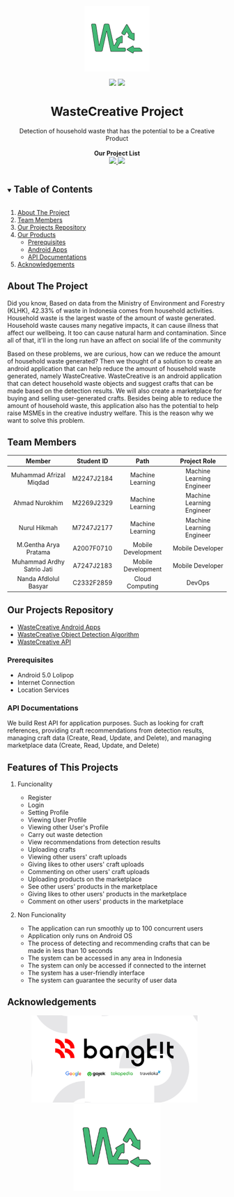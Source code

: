 <br />
<p align="center">
  <a href="#">
    <img src="assets/wastecreative.png" alt="wastecreativelogo" height="150">
  </a>

  <p align="center">
    <img src="https://img.shields.io/badge/Team-WasteCreative-9e83fc">
    <img src="https://img.shields.io/badge/C22-PS061-9e83fc?">
  </p>

  <h1 align="center">WasteCreative Project</h1>

  <p align="center">
    Detection of household waste that has the potential to be a Creative Product
    <!-- <br /> -->
    <!-- <a href="https://github.com/github_username/repo_name"><strong>Explore the Projects »</strong></a> -->
    <br />
    <br />
    <strong>Our Project List</strong>
    <br>
    <a href="https://github.com/ahmadnurokhim/WasteCreative" target="_blank">
        <img src="https://img.shields.io/badge/Tensorflow-WasteCreative_Algorithm-FF6F00?style=flat&logo=Tensorflow">
    </a>
    <a href="https://github.com/kadabengarann/waste-creative" target="_blank">
        <img src="https://img.shields.io/badge/Kotlin-WasteCreative_Apps-0095D5?style=flat&logo=Kotlin">
    </a>
  </p>
</p>

<!-- TABLE OF CONTENTS -->
<details open="open">
  <summary><h2 style="display: inline-block">Table of Contents</h2></summary>
  <ol>
    <li>
      <a href="#about-the-project">About The Project</a>
    </li>
    <li><a href="#team-members">Team Members</a></li>
    <li><a href="#our-projects-repository">Our Projects Repository</a></li>
    <li><a href="#our-products">Our Products</a>
    <ul>
      <li><a href="#prerequisites">Prerequisites</a></li>
      <li><a href="#android-apps">Android Apps</a></li>
      <li><a href="#api-documentations">API Documentations</a></li>
    </ul>
    </li>
    <li><a href="#acknowledgements">Acknowledgements</a></li>
  </ol>
</details>

## About The Project

Did you know, Based on data from the Ministry of Environment and Forestry (KLHK), 42.33% of waste in Indonesia comes from household activities. Household waste is the largest waste of the amount of waste generated. Household waste causes many negative impacts, it can cause illness that affect our wellbeing. It too can cause natural harm and contamination. Since all of that, it'll in the long run have an affect on social life of the community

Based on these problems, we are curious, how can we reduce the amount of household waste generated? Then we thought of a solution to create an android application that can help reduce the amount of household waste generated, namely WasteCreative. WasteCreative is an android application that can detect household waste objects and suggest crafts that can be made based on the detection results. We will also create a marketplace for buying and selling user-generated crafts. Besides being able to reduce the amount of household waste, this application also has the potential to help raise MSMEs in the creative industry welfare. This is the reason why we want to solve this problem.

## Team Members

|         Member               | Student ID   |        Path        |                Project Role                |
| :--------------------------: | :----------: | :----------------: | :----------------------------------------: | 
|   Muhammad Afrizal Miqdad    |  M2247J2184  |  Machine Learning  |         Machine Learning Engineer          |  
|       Ahmad Nurokhim         |  M2269J2329  |  Machine Learning  |         Machine Learning Engineer          |     
|        Nurul Hikmah          |  M7247J2177  |  Machine Learning  |         Machine Learning Engineer          | 
|     M.Gentha Arya Pratama    |  A2007F0710  | Mobile Development |             Mobile Developer               | 
|  Muhammad Ardhy Satrio Jati  |  A7247J2183  | Mobile Development |             Mobile Developer               | 
|     Nanda Afdlolul Basyar    |  C2332F2859  |  Cloud Computing   |                   DevOps                   | 

## Our Projects Repository

- [WasteCreative Android Apps](https://github.com/kadabengarann/waste-creative)
- [WasteCreative Object Detection Algorithm](https://github.com/ahmadnurokhim/WasteCreative)
- [WasteCreative API](https://github.com/nandaafd/wastecreative)

### Prerequisites

- Android 5.0 Lolipop
- Internet Connection
- Location Services

### API Documentations

We build Rest API for application purposes. Such as looking for craft references, providing craft recommendations from detection results, managing craft data (Create, Read, Update, and Delete), and managing marketplace data (Create, Read, Update, and Delete)

## Features of This Projects

1. Funcionality
   - Register
   - Login
   - Setting Profile
   - Viewing User Profile
   - Viewing other User's Profile
   - Carry out waste detection
   - View recommendations from detection results
   - Uploading crafts
   - Viewing other users' craft uploads
   - Giving likes to other users' craft uploads
   - Commenting on other users' craft uploads
   - Uploading products on the marketplace
   - See other users' products in the marketplace
   - Giving likes to other users' products in the marketplace
   - Comment on other users' products in the marketplace

2. Non Funcionality
   - The application can run smoothly up to 100 concurrent users
   - Application only runs on Android OS
   - The process of detecting and recommending crafts that can be made in less than 10 seconds
   - The system can be accessed in any area in Indonesia
   - The system can only be accessed if connected to the internet
   - The system has a user-friendly interface
   - The system can guarantee the security of user data

## Acknowledgements

<p align="center">
  <img src="assets/bangkit.png" height="200"></img>&nbsp; &nbsp;<img src="assets/wastecreative.png" height="200">
</p>
